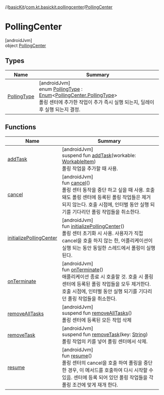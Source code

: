 //[basicKit](../../../index.md)/[com.kt.basickit.pollingcenter](../index.md)/[PollingCenter](index.md)

# PollingCenter

[androidJvm]\
object [PollingCenter](index.md)

## Types

| Name | Summary |
|---|---|
| [PollingType](-polling-type/index.md) | [androidJvm]<br>enum [PollingType](-polling-type/index.md) : [Enum](https://kotlinlang.org/api/latest/jvm/stdlib/kotlin/-enum/index.html)&lt;[PollingCenter.PollingType](-polling-type/index.md)&gt; <br>폴링 센터에 추가한 작업이 추가 즉시 실행 되는지, 딜레이 후 실행 되는지 결정. |

## Functions

| Name | Summary |
|---|---|
| [addTask](add-task.md) | [androidJvm]<br>suspend fun [addTask](add-task.md)(workable: [WorkableItem](../-workable-item/index.md))<br>폴링 작업을 추가할 때 사용. |
| [cancel](cancel.md) | [androidJvm]<br>fun [cancel](cancel.md)()<br>폴링 센터 동작을 중단 하고 싶을 때 사용. 호출 돼도 폴링 센터에 등록된 폴링 작업들은 제거 되지 않는다. 호출 시점에, 인터벌 동안 실행 되기를 기다리던 폴링 작업들을 취소한다. |
| [initializePollingCenter](initialize-polling-center.md) | [androidJvm]<br>fun [initializePollingCenter](initialize-polling-center.md)()<br>폴링 센터 초기화 시 사용. 사용자가 직접 cancel을 호출 하지 않는 한, 어플리케이션이 실행 되는 동안 동일한 스레드에서 폴링이 실행된다. |
| [onTerminate](on-terminate.md) | [androidJvm]<br>fun [onTerminate](on-terminate.md)()<br>애플리케이션 종료 시 호출할 것. 호출 시 폴링 센터에 등록된 폴링 작업들을 모두 제거한다. 호출 시점에, 인터벌 동안 실행 되기를 기다리던 폴링 작업들을 취소한다. |
| [removeAllTasks](remove-all-tasks.md) | [androidJvm]<br>suspend fun [removeAllTasks](remove-all-tasks.md)()<br>폴링 센터에 등록된 모든 작업 삭제 |
| [removeTask](remove-task.md) | [androidJvm]<br>suspend fun [removeTask](remove-task.md)(key: [String](https://kotlinlang.org/api/latest/jvm/stdlib/kotlin/-string/index.html))<br>폴링 작업의 키를 넣어 폴링 센터에서 삭제. |
| [resume](resume.md) | [androidJvm]<br>fun [resume](resume.md)()<br>폴링 센터의 cancel을 호출 하여 폴링을 중단한 경우, 이 메서드를 호출하여 다시 시작할 수 있음. 센터에 등록 되어 있던 폴링 작업들을 각 폴링 조건에 맞게 재개 한다. |
